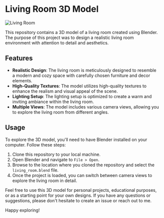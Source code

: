 
# Living Room 3D Model

![Living Room](living_room_render.jpg)

This repository contains a 3D model of a living room created using Blender. The purpose of this project was to design a realistic living room environment with attention to detail and aesthetics.

## Features

- **Realistic Design**: The living room is meticulously designed to resemble a modern and cozy space with carefully chosen furniture and decor elements.
- **High-Quality Textures**: The model utilizes high-quality textures to enhance the realism and visual appeal of the scene.
- **Lighting Setup**: The lighting setup is optimized to create a warm and inviting ambiance within the living room.
- **Multiple Views**: The model includes various camera views, allowing you to explore the living room from different angles.

## Usage

To explore the 3D model, you'll need to have Blender installed on your computer. Follow these steps:

1. Clone this repository to your local machine.
2. Open Blender and navigate to `File > Open`.
3. Browse to the location where you cloned the repository and select the `living_room.blend` file.
4. Once the project is loaded, you can switch between camera views to explore the living room in detail.

Feel free to use this 3D model for personal projects, educational purposes, or as a starting point for your own designs. If you have any questions or suggestions, please don't hesitate to create an issue or reach out to me.

Happy exploring!


